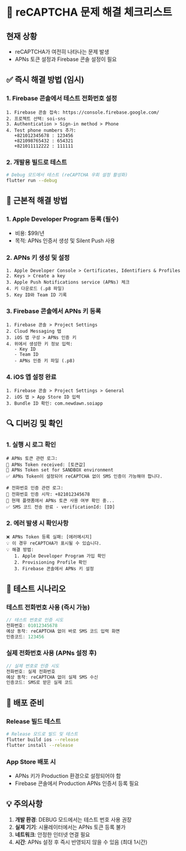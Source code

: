 # 🔧 reCAPTCHA 문제 해결 체크리스트

## 현재 상황
- reCAPTCHA가 여전히 나타나는 문제 발생
- APNs 토큰 설정과 Firebase 콘솔 설정이 필요

## ✅ 즉시 해결 방법 (임시)

### 1. Firebase 콘솔에서 테스트 전화번호 설정
```
1. Firebase 콘솔 접속: https://console.firebase.google.com/
2. 프로젝트 선택: soi-sns
3. Authentication > Sign-in method > Phone
4. Test phone numbers 추가:
   +821012345678 : 123456
   +821098765432 : 654321
   +821011112222 : 111111
```

### 2. 개발용 빌드로 테스트
```bash
# Debug 모드에서 테스트 (reCAPTCHA 우회 설정 활성화)
flutter run --debug
```

## 🔧 근본적 해결 방법

### 1. Apple Developer Program 등록 (필수)
- 비용: $99/년
- 목적: APNs 인증서 생성 및 Silent Push 사용

### 2. APNs 키 생성 및 설정
```
1. Apple Developer Console > Certificates, Identifiers & Profiles
2. Keys > Create a key
3. Apple Push Notifications service (APNs) 체크
4. 키 다운로드 (.p8 파일)
5. Key ID와 Team ID 기록
```

### 3. Firebase 콘솔에서 APNs 키 등록
```
1. Firebase 콘솔 > Project Settings
2. Cloud Messaging 탭
3. iOS 앱 구성 > APNs 인증 키
4. 위에서 생성한 키 정보 입력:
   - Key ID
   - Team ID
   - APNs 인증 키 파일 (.p8)
```

### 4. iOS 앱 설정 완료
```
1. Firebase 콘솔 > Project Settings > General
2. iOS 앱 > App Store ID 입력
3. Bundle ID 확인: com.newdawn.soiapp
```

## 🔍 디버깅 및 확인

### 1. 실행 시 로그 확인
```
# APNs 토큰 관련 로그:
📱 APNs Token received: [토큰값]
🔧 APNs Token set for SANDBOX environment
✅ APNs Token이 설정되어 reCAPTCHA 없이 SMS 인증이 가능해야 합니다.

# 전화번호 인증 관련 로그:
🔐 전화번호 인증 시작: +821012345678
📱 현재 플랫폼에서 APNs 토큰 사용 여부 확인 중...
✅ SMS 코드 전송 완료 - verificationId: [ID]
```

### 2. 에러 발생 시 확인사항
```
❌ APNs Token 등록 실패: [에러메시지]
💡 이 경우 reCAPTCHA가 표시될 수 있습니다.
💡 해결 방법:
   1. Apple Developer Program 가입 확인
   2. Provisioning Profile 확인
   3. Firebase 콘솔에서 APNs 키 설정
```

## 📱 테스트 시나리오

### 테스트 전화번호 사용 (즉시 가능)
```dart
// 테스트 번호로 인증 시도
전화번호: 01012345678
예상 동작: reCAPTCHA 없이 바로 SMS 코드 입력 화면
인증코드: 123456
```

### 실제 전화번호 사용 (APNs 설정 후)
```dart
// 실제 번호로 인증 시도
전화번호: 실제 전화번호
예상 동작: reCAPTCHA 없이 실제 SMS 수신
인증코드: SMS로 받은 실제 코드
```

## 🚀 배포 준비

### Release 빌드 테스트
```bash
# Release 모드로 빌드 및 테스트
flutter build ios --release
flutter install --release
```

### App Store 배포 시
- APNs 키가 Production 환경으로 설정되어야 함
- Firebase 콘솔에서 Production APNs 인증서 등록 필요

## 💡 주의사항

1. **개발 환경**: DEBUG 모드에서는 테스트 번호 사용 권장
2. **실제 기기**: 시뮬레이터에서는 APNs 토큰 등록 불가
3. **네트워크**: 안정한 인터넷 연결 필요
4. **시간**: APNs 설정 후 즉시 반영되지 않을 수 있음 (최대 1시간)

